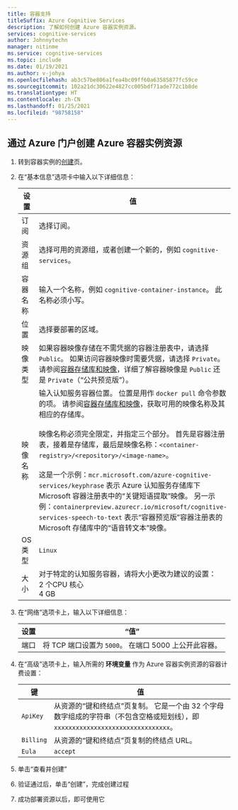 ```yaml
---
title: 容器支持
titleSuffix: Azure Cognitive Services
description: 了解如何创建 Azure 容器实例资源。
services: cognitive-services
author: Johnnytechn
manager: nitinme
ms.service: cognitive-services
ms.topic: include
ms.date: 01/19/2021
ms.author: v-johya
ms.openlocfilehash: ab3c57be806a1fea4bc09ff60a63585877fc59ce
ms.sourcegitcommit: 102a21dc30622e4827cc005bdf71ade772c1b8de
ms.translationtype: HT
ms.contentlocale: zh-CN
ms.lasthandoff: 01/25/2021
ms.locfileid: "98758158"
---
```

## <a name="create-an-azure-container-instance-resource-using-the-azure-portal"></a>通过 Azure 门户创建 Azure 容器实例资源

1. 转到容器实例的[创建](https://portal.azure.cn/#create/Microsoft.ContainerInstances)页。

2. 在“基本信息”选项卡中输入以下详细信息：

    |设置|值|
    |--|--|
    |订阅|选择订阅。|
    |资源组|选择可用的资源组，或者创建一个新的，例如 `cognitive-services`。|
    |容器名称|输入一个名称，例如 `cognitive-container-instance`。 此名称必须小写。|
    |位置|选择要部署的区域。|
    |映像类型|如果容器映像存储在不需凭据的容器注册表中，请选择 `Public`。 如果访问容器映像时需要凭据，请选择 `Private`。 请参阅[容器存储库和映像](../container-image-tags.md)，详细了解容器映像是 `Public` 还是 `Private`（“公共预览版”）。 |
    |映像名称|输入认知服务容器位置。 位置是用作 `docker pull` 命令参数的项。 请参阅[容器存储库和映像](../container-image-tags.md)，获取可用的映像名称及其相应的存储库。<br><br>映像名称必须完全限定，并指定三个部分。 首先是容器注册表，接着是存储库，最后是映像名称：`<container-registry>/<repository>/<image-name>`。<br><br>这是一个示例：`mcr.microsoft.com/azure-cognitive-services/keyphrase` 表示 Azure 认知服务存储库下 Microsoft 容器注册表中的“关键短语提取”映像。 另一示例：`containerpreview.azurecr.io/microsoft/cognitive-services-speech-to-text` 表示“容器预览版”容器注册表的 Microsoft 存储库中的“语音转文本”映像。 |
    |OS 类型|`Linux`|
    |大小|对于特定的认知服务容器，请将大小更改为建议的设置：<br>2 个CPU 核心<br>4 GB

3. 在“网络”选项卡上，输入以下详细信息：

    |设置|“值”|
    |--|--|
    |端口|将 TCP 端口设置为 `5000`。 在端口 5000 上公开此容器。|

4. 在“高级”选项卡上，输入所需的 **环境变量** 作为 Azure 容器实例资源的容器计费设置：

    | 键 | 值 |
    |--|--|
    |`ApiKey`|从资源的“键和终结点”页复制。 它是一个由 32 个字母数字组成的字符串（不包含空格或短划线），即 `xxxxxxxxxxxxxxxxxxxxxxxxxxxxxxxx`。|
    |`Billing`| 从资源的“键和终结点”页复制的终结点 URL。|
    |`Eula`|`accept`|

5. 单击“查看并创建”
6. 验证通过后，单击“创建”，完成创建过程
7. 成功部署资源以后，即可使用它

